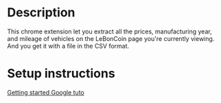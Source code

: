 # Description
This chrome extension let you extract all the prices, manufacturing year, and mileage of vehicles on the LeBonCoin page you're currently viewing. And you get it with a  file in the CSV format.

# Setup instructions
[Getting started Google tuto](https://developer.chrome.com/docs/extensions/mv3/getstarted/)
